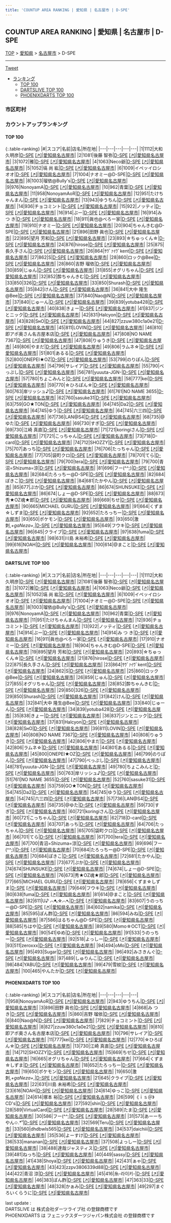 ```yaml
---
title: 'COUNTUP AREA RANKING | 愛知県 | 名古屋市 | D-SPE'
---
```

## COUNTUP AREA RANKING | 愛知県 | 名古屋市 | D-SPE

[TOP](/darts/rank/) > [愛知県](/darts/rank/愛知県/) > [名古屋市](/darts/rank/愛知県/名古屋市/) > D-SPE

___

<a href="https://twitter.com/share?ref_src=twsrc%5Etfw" data-text="COUNTUP AREA RANKING | 愛知県名古屋市D-SPE" class="twitter-share-button" data-hashtags="DARTSLIVE,PHOENIXDARTS,darts,ダーツ" data-show-count="false">Tweet</a>

* [ランキング](#カウントアップランキング)
    * [TOP 100](#top-100)
    * [DARTSLIVE TOP 100](#dartslive-top-100)
    * [PHOENIXDARTS TOP 100](#phoenixdarts-top-100)

### 市区町村

<ul>

</ul>

### カウントアップランキング

#### TOP 100



{:.table-ranking}
|#|スコア|名前|店名|所在地|
|---|---|---|---|---|
|1|1112|<span class="rank-name-dl">大和久明彦</span>|<a href="/darts/rank/shops/6a4d56ab88db216a0d9b047a20a7ba1e.html">D-SPE</a> <a href="https://search.dartslive.com/jp/shop/6a4d56ab88db216a0d9b047a20a7ba1e">[↗]</a>|<a href="/darts/rank/愛知県/名古屋市">愛知県名古屋市</a>|
|2|1081|<span class="rank-name-dl">後藤 智弥</span>|<a href="/darts/rank/shops/6a4d56ab88db216a0d9b047a20a7ba1e.html">D-SPE</a> <a href="https://search.dartslive.com/jp/shop/6a4d56ab88db216a0d9b047a20a7ba1e">[↗]</a>|<a href="/darts/rank/愛知県/名古屋市">愛知県名古屋市</a>|
|3|1072|<span class="rank-name-dl">雅</span>|<a href="/darts/rank/shops/6a4d56ab88db216a0d9b047a20a7ba1e.html">D-SPE</a> <a href="https://search.dartslive.com/jp/shop/6a4d56ab88db216a0d9b047a20a7ba1e">[↗]</a>|<a href="/darts/rank/愛知県/名古屋市">愛知県名古屋市</a>|
|4|1063|<span class="rank-name-dl">Neco爺</span>|<a href="/darts/rank/shops/6a4d56ab88db216a0d9b047a20a7ba1e.html">D-SPE</a> <a href="https://search.dartslive.com/jp/shop/6a4d56ab88db216a0d9b047a20a7ba1e">[↗]</a>|<a href="/darts/rank/愛知県/名古屋市">愛知県名古屋市</a>|
|5|1052|<span class="rank-name-dl">塙 尚 紘</span>|<a href="/darts/rank/shops/6a4d56ab88db216a0d9b047a20a7ba1e.html">D-SPE</a> <a href="https://search.dartslive.com/jp/shop/6a4d56ab88db216a0d9b047a20a7ba1e">[↗]</a>|<a href="/darts/rank/愛知県/名古屋市">愛知県名古屋市</a>|
|6|1009|<span class="rank-name-dl">イペッイロシオオ</span>|<a href="/darts/rank/shops/6a4d56ab88db216a0d9b047a20a7ba1e.html">D-SPE</a> <a href="https://search.dartslive.com/jp/shop/6a4d56ab88db216a0d9b047a20a7ba1e">[↗]</a>|<a href="/darts/rank/愛知県/名古屋市">愛知県名古屋市</a>|
|7|1004|<span class="rank-name-dl">ナオミー@D-SPE</span>|<a href="/darts/rank/shops/6a4d56ab88db216a0d9b047a20a7ba1e.html">D-SPE</a> <a href="https://search.dartslive.com/jp/shop/6a4d56ab88db216a0d9b047a20a7ba1e">[↗]</a>|<a href="/darts/rank/愛知県/名古屋市">愛知県名古屋市</a>|
|8|1003|<span class="rank-name-dl">瑠依@Bully&#x27;s</span>|<a href="/darts/rank/shops/6a4d56ab88db216a0d9b047a20a7ba1e.html">D-SPE</a> <a href="https://search.dartslive.com/jp/shop/6a4d56ab88db216a0d9b047a20a7ba1e">[↗]</a>|<a href="/darts/rank/愛知県/名古屋市">愛知県名古屋市</a>|
|9|976|<span class="rank-name-dl">NonoyamA</span>|<a href="/darts/rank/shops/6a4d56ab88db216a0d9b047a20a7ba1e.html">D-SPE</a> <a href="https://search.dartslive.com/jp/shop/6a4d56ab88db216a0d9b047a20a7ba1e">[↗]</a>|<a href="/darts/rank/愛知県/名古屋市">愛知県名古屋市</a>|
|10|962|<span class="rank-name-dl">青葉</span>|<a href="/darts/rank/shops/6a4d56ab88db216a0d9b047a20a7ba1e.html">D-SPE</a> <a href="https://search.dartslive.com/jp/shop/6a4d56ab88db216a0d9b047a20a7ba1e">[↗]</a>|<a href="/darts/rank/愛知県/名古屋市">愛知県名古屋市</a>|
|11|958|<span class="rank-name-pd">NonoyamAoR</span>|<a href="/darts/rank/shops/89688.html">D-SPE</a> <a href="https://vs.phoenixdarts.com/jp/shop/shopDetailInfo/s_89688?s_seq=89688">[↗]</a>|<a href="/darts/rank/愛知県/名古屋市">愛知県名古屋市</a>|
|12|951|<span class="rank-name-dl">たけちゃんまん</span>|<a href="/darts/rank/shops/6a4d56ab88db216a0d9b047a20a7ba1e.html">D-SPE</a> <a href="https://search.dartslive.com/jp/shop/6a4d56ab88db216a0d9b047a20a7ba1e">[↗]</a>|<a href="/darts/rank/愛知県/名古屋市">愛知県名古屋市</a>|
|13|943|<span class="rank-name-pd">ゆうちん</span>|<a href="/darts/rank/shops/89688.html">D-SPE</a> <a href="https://vs.phoenixdarts.com/jp/shop/shopDetailInfo/s_89688?s_seq=89688">[↗]</a>|<a href="/darts/rank/愛知県/名古屋市">愛知県名古屋市</a>|
|14|936|<span class="rank-name-dl">チョコミント</span>|<a href="/darts/rank/shops/6a4d56ab88db216a0d9b047a20a7ba1e.html">D-SPE</a> <a href="https://search.dartslive.com/jp/shop/6a4d56ab88db216a0d9b047a20a7ba1e">[↗]</a>|<a href="/darts/rank/愛知県/名古屋市">愛知県名古屋市</a>|
|15|922|<span class="rank-name-dl">ノッティ</span>|<a href="/darts/rank/shops/6a4d56ab88db216a0d9b047a20a7ba1e.html">D-SPE</a> <a href="https://search.dartslive.com/jp/shop/6a4d56ab88db216a0d9b047a20a7ba1e">[↗]</a>|<a href="/darts/rank/愛知県/名古屋市">愛知県名古屋市</a>|
|16|914|<span class="rank-name-dl">ぶー</span>|<a href="/darts/rank/shops/6a4d56ab88db216a0d9b047a20a7ba1e.html">D-SPE</a> <a href="https://search.dartslive.com/jp/shop/6a4d56ab88db216a0d9b047a20a7ba1e">[↗]</a>|<a href="/darts/rank/愛知県/名古屋市">愛知県名古屋市</a>|
|16|914|<span class="rank-name-dl">み つ き</span>|<a href="/darts/rank/shops/6a4d56ab88db216a0d9b047a20a7ba1e.html">D-SPE</a> <a href="https://search.dartslive.com/jp/shop/6a4d56ab88db216a0d9b047a20a7ba1e">[↗]</a>|<a href="/darts/rank/愛知県/名古屋市">愛知県名古屋市</a>|
|18|911|<span class="rank-name-dl">眞也@べろー家</span>|<a href="/darts/rank/shops/6a4d56ab88db216a0d9b047a20a7ba1e.html">D-SPE</a> <a href="https://search.dartslive.com/jp/shop/6a4d56ab88db216a0d9b047a20a7ba1e">[↗]</a>|<a href="/darts/rank/愛知県/名古屋市">愛知県名古屋市</a>|
|19|910|<span class="rank-name-dl">ナオミー</span>|<a href="/darts/rank/shops/6a4d56ab88db216a0d9b047a20a7ba1e.html">D-SPE</a> <a href="https://search.dartslive.com/jp/shop/6a4d56ab88db216a0d9b047a20a7ba1e">[↗]</a>|<a href="/darts/rank/愛知県/名古屋市">愛知県名古屋市</a>|
|20|904|<span class="rank-name-dl">ちゃんきむ@D-SPE</span>|<a href="/darts/rank/shops/6a4d56ab88db216a0d9b047a20a7ba1e.html">D-SPE</a> <a href="https://search.dartslive.com/jp/shop/6a4d56ab88db216a0d9b047a20a7ba1e">[↗]</a>|<a href="/darts/rank/愛知県/名古屋市">愛知県名古屋市</a>|
|21|896|<span class="rank-name-pd"><span class="pro-icon-pd"></span>田野 眞也</span>|<a href="/darts/rank/shops/89688.html">D-SPE</a> <a href="https://vs.phoenixdarts.com/jp/shop/shopDetailInfo/s_89688?s_seq=89688">[↗]</a>|<a href="/darts/rank/愛知県/名古屋市">愛知県名古屋市</a>|
|22|895|<span class="rank-name-dl">望月 芳和</span>|<a href="/darts/rank/shops/6a4d56ab88db216a0d9b047a20a7ba1e.html">D-SPE</a> <a href="https://search.dartslive.com/jp/shop/6a4d56ab88db216a0d9b047a20a7ba1e">[↗]</a>|<a href="/darts/rank/愛知県/名古屋市">愛知県名古屋市</a>|
|23|893|<span class="rank-name-dl">☆ちゅっくん☆</span>|<a href="/darts/rank/shops/6a4d56ab88db216a0d9b047a20a7ba1e.html">D-SPE</a> <a href="https://search.dartslive.com/jp/shop/6a4d56ab88db216a0d9b047a20a7ba1e">[↗]</a>|<a href="/darts/rank/愛知県/名古屋市">愛知県名古屋市</a>|
|24|876|<span class="rank-name-dl">hirose</span>|<a href="/darts/rank/shops/6a4d56ab88db216a0d9b047a20a7ba1e.html">D-SPE</a> <a href="https://search.dartslive.com/jp/shop/6a4d56ab88db216a0d9b047a20a7ba1e">[↗]</a>|<a href="/darts/rank/愛知県/名古屋市">愛知県名古屋市</a>|
|25|875|<span class="rank-name-dl">長久手さん</span>|<a href="/darts/rank/shops/6a4d56ab88db216a0d9b047a20a7ba1e.html">D-SPE</a> <a href="https://search.dartslive.com/jp/shop/6a4d56ab88db216a0d9b047a20a7ba1e">[↗]</a>|<a href="/darts/rank/愛知県/名古屋市">愛知県名古屋市</a>|
|26|864|<span class="rank-name-dl">ｻｳﾞｧｲｳﾞkent</span>|<a href="/darts/rank/shops/6a4d56ab88db216a0d9b047a20a7ba1e.html">D-SPE</a> <a href="https://search.dartslive.com/jp/shop/6a4d56ab88db216a0d9b047a20a7ba1e">[↗]</a>|<a href="/darts/rank/愛知県/名古屋市">愛知県名古屋市</a>|
|27|862|<span class="rank-name-dl">S</span>|<a href="/darts/rank/shops/6a4d56ab88db216a0d9b047a20a7ba1e.html">D-SPE</a> <a href="https://search.dartslive.com/jp/shop/6a4d56ab88db216a0d9b047a20a7ba1e">[↗]</a>|<a href="/darts/rank/愛知県/名古屋市">愛知県名古屋市</a>|
|28|860|<span class="rank-name-dl">ロック@Bee</span>|<a href="/darts/rank/shops/6a4d56ab88db216a0d9b047a20a7ba1e.html">D-SPE</a> <a href="https://search.dartslive.com/jp/shop/6a4d56ab88db216a0d9b047a20a7ba1e">[↗]</a>|<a href="/darts/rank/愛知県/名古屋市">愛知県名古屋市</a>|
|28|860|<span class="rank-name-pd">吉野 瑠依</span>|<a href="/darts/rank/shops/89688.html">D-SPE</a> <a href="https://vs.phoenixdarts.com/jp/shop/shopDetailInfo/s_89688?s_seq=89688">[↗]</a>|<a href="/darts/rank/愛知県/名古屋市">愛知県名古屋市</a>|
|30|859|<span class="rank-name-dl">じゅん</span>|<a href="/darts/rank/shops/6a4d56ab88db216a0d9b047a20a7ba1e.html">D-SPE</a> <a href="https://search.dartslive.com/jp/shop/6a4d56ab88db216a0d9b047a20a7ba1e">[↗]</a>|<a href="/darts/rank/愛知県/名古屋市">愛知県名古屋市</a>|
|31|855|<span class="rank-name-dl">オグリちゃん</span>|<a href="/darts/rank/shops/6a4d56ab88db216a0d9b047a20a7ba1e.html">D-SPE</a> <a href="https://search.dartslive.com/jp/shop/6a4d56ab88db216a0d9b047a20a7ba1e">[↗]</a>|<a href="/darts/rank/愛知県/名古屋市">愛知県名古屋市</a>|
|32|852|<span class="rank-name-dl">酔ちゃんきむ</span>|<a href="/darts/rank/shops/6a4d56ab88db216a0d9b047a20a7ba1e.html">D-SPE</a> <a href="https://search.dartslive.com/jp/shop/6a4d56ab88db216a0d9b047a20a7ba1e">[↗]</a>|<a href="/darts/rank/愛知県/名古屋市">愛知県名古屋市</a>|
|33|850|<span class="rank-name-dl">326</span>|<a href="/darts/rank/shops/6a4d56ab88db216a0d9b047a20a7ba1e.html">D-SPE</a> <a href="https://search.dartslive.com/jp/shop/6a4d56ab88db216a0d9b047a20a7ba1e">[↗]</a>|<a href="/darts/rank/愛知県/名古屋市">愛知県名古屋市</a>|
|33|850|<span class="rank-name-dl">Shurash</span>|<a href="/darts/rank/shops/6a4d56ab88db216a0d9b047a20a7ba1e.html">D-SPE</a> <a href="https://search.dartslive.com/jp/shop/6a4d56ab88db216a0d9b047a20a7ba1e">[↗]</a>|<a href="/darts/rank/愛知県/名古屋市">愛知県名古屋市</a>|
|35|842|<span class="rank-name-dl">けん</span>|<a href="/darts/rank/shops/6a4d56ab88db216a0d9b047a20a7ba1e.html">D-SPE</a> <a href="https://search.dartslive.com/jp/shop/6a4d56ab88db216a0d9b047a20a7ba1e">[↗]</a>|<a href="/darts/rank/愛知県/名古屋市">愛知県名古屋市</a>|
|36|841|<span class="rank-name-dl">大中 隆生@Bee</span>|<a href="/darts/rank/shops/6a4d56ab88db216a0d9b047a20a7ba1e.html">D-SPE</a> <a href="https://search.dartslive.com/jp/shop/6a4d56ab88db216a0d9b047a20a7ba1e">[↗]</a>|<a href="/darts/rank/愛知県/名古屋市">愛知県名古屋市</a>|
|37|840|<span class="rank-name-pd">Nao@N</span>|<a href="/darts/rank/shops/89688.html">D-SPE</a> <a href="https://vs.phoenixdarts.com/jp/shop/shopDetailInfo/s_89688?s_seq=89688">[↗]</a>|<a href="/darts/rank/愛知県/名古屋市">愛知県名古屋市</a>|
|37|840|<span class="rank-name-dl">じゅーん</span>|<a href="/darts/rank/shops/6a4d56ab88db216a0d9b047a20a7ba1e.html">D-SPE</a> <a href="https://search.dartslive.com/jp/shop/6a4d56ab88db216a0d9b047a20a7ba1e">[↗]</a>|<a href="/darts/rank/愛知県/名古屋市">愛知県名古屋市</a>|
|39|839|<span class="rank-name-dl">yotuba428</span>|<a href="/darts/rank/shops/6a4d56ab88db216a0d9b047a20a7ba1e.html">D-SPE</a> <a href="https://search.dartslive.com/jp/shop/6a4d56ab88db216a0d9b047a20a7ba1e">[↗]</a>|<a href="/darts/rank/愛知県/名古屋市">愛知県名古屋市</a>|
|40|838|<span class="rank-name-dl">きょー</span>|<a href="/darts/rank/shops/6a4d56ab88db216a0d9b047a20a7ba1e.html">D-SPE</a> <a href="https://search.dartslive.com/jp/shop/6a4d56ab88db216a0d9b047a20a7ba1e">[↗]</a>|<a href="/darts/rank/愛知県/名古屋市">愛知県名古屋市</a>|
|41|837|<span class="rank-name-dl">ジンとニック</span>|<a href="/darts/rank/shops/6a4d56ab88db216a0d9b047a20a7ba1e.html">D-SPE</a> <a href="https://search.dartslive.com/jp/shop/6a4d56ab88db216a0d9b047a20a7ba1e">[↗]</a>|<a href="/darts/rank/愛知県/名古屋市">愛知県名古屋市</a>|
|42|831|<span class="rank-name-dl">Halcyon</span>|<a href="/darts/rank/shops/6a4d56ab88db216a0d9b047a20a7ba1e.html">D-SPE</a> <a href="https://search.dartslive.com/jp/shop/6a4d56ab88db216a0d9b047a20a7ba1e">[↗]</a>|<a href="/darts/rank/愛知県/名古屋市">愛知県名古屋市</a>|
|43|828|<span class="rank-name-dl">SнO</span>|<a href="/darts/rank/shops/6a4d56ab88db216a0d9b047a20a7ba1e.html">D-SPE</a> <a href="https://search.dartslive.com/jp/shop/6a4d56ab88db216a0d9b047a20a7ba1e">[↗]</a>|<a href="/darts/rank/愛知県/名古屋市">愛知県名古屋市</a>|
|44|827|<span class="rank-name-pd">zzuw380c1a0e21</span>|<a href="/darts/rank/shops/89688.html">D-SPE</a> <a href="https://vs.phoenixdarts.com/jp/shop/shopDetailInfo/s_89688?s_seq=89688">[↗]</a>|<a href="/darts/rank/愛知県/名古屋市">愛知県名古屋市</a>|
|45|811|<span class="rank-name-dl">LOVIN</span>|<a href="/darts/rank/shops/6a4d56ab88db216a0d9b047a20a7ba1e.html">D-SPE</a> <a href="https://search.dartslive.com/jp/shop/6a4d56ab88db216a0d9b047a20a7ba1e">[↗]</a>|<a href="/darts/rank/愛知県/名古屋市">愛知県名古屋市</a>|
|46|810|<span class="rank-name-pd">即アポ奥さん名古屋本店</span>|<a href="/darts/rank/shops/89688.html">D-SPE</a> <a href="https://vs.phoenixdarts.com/jp/shop/shopDetailInfo/s_89688?s_seq=89688">[↗]</a>|<a href="/darts/rank/愛知県/名古屋市">愛知県名古屋市</a>|
|47|808|<span class="rank-name-dl">NO NAME 7367</span>|<a href="/darts/rank/shops/6a4d56ab88db216a0d9b047a20a7ba1e.html">D-SPE</a> <a href="https://search.dartslive.com/jp/shop/6a4d56ab88db216a0d9b047a20a7ba1e">[↗]</a>|<a href="/darts/rank/愛知県/名古屋市">愛知県名古屋市</a>|
|47|808|<span class="rank-name-dl">りゅうき</span>|<a href="/darts/rank/shops/6a4d56ab88db216a0d9b047a20a7ba1e.html">D-SPE</a> <a href="https://search.dartslive.com/jp/shop/6a4d56ab88db216a0d9b047a20a7ba1e">[↗]</a>|<a href="/darts/rank/愛知県/名古屋市">愛知県名古屋市</a>|
|49|806|<span class="rank-name-dl">やまだ</span>|<a href="/darts/rank/shops/6a4d56ab88db216a0d9b047a20a7ba1e.html">D-SPE</a> <a href="https://search.dartslive.com/jp/shop/6a4d56ab88db216a0d9b047a20a7ba1e">[↗]</a>|<a href="/darts/rank/愛知県/名古屋市">愛知県名古屋市</a>|
|49|806|<span class="rank-name-dl">ラムネ☆</span>|<a href="/darts/rank/shops/6a4d56ab88db216a0d9b047a20a7ba1e.html">D-SPE</a> <a href="https://search.dartslive.com/jp/shop/6a4d56ab88db216a0d9b047a20a7ba1e">[↗]</a>|<a href="/darts/rank/愛知県/名古屋市">愛知県名古屋市</a>|
|51|801|<span class="rank-name-dl">あるる</span>|<a href="/darts/rank/shops/6a4d56ab88db216a0d9b047a20a7ba1e.html">D-SPE</a> <a href="https://search.dartslive.com/jp/shop/6a4d56ab88db216a0d9b047a20a7ba1e">[↗]</a>|<a href="/darts/rank/愛知県/名古屋市">愛知県名古屋市</a>|
|52|800|<span class="rank-name-dl">ONEPEI★OZ</span>|<a href="/darts/rank/shops/6a4d56ab88db216a0d9b047a20a7ba1e.html">D-SPE</a> <a href="https://search.dartslive.com/jp/shop/6a4d56ab88db216a0d9b047a20a7ba1e">[↗]</a>|<a href="/darts/rank/愛知県/名古屋市">愛知県名古屋市</a>|
|53|799|<span class="rank-name-dl">のりぽん</span>|<a href="/darts/rank/shops/6a4d56ab88db216a0d9b047a20a7ba1e.html">D-SPE</a> <a href="https://search.dartslive.com/jp/shop/6a4d56ab88db216a0d9b047a20a7ba1e">[↗]</a>|<a href="/darts/rank/愛知県/名古屋市">愛知県名古屋市</a>|
|54|796|<span class="rank-name-pd">サレイア</span>|<a href="/darts/rank/shops/89688.html">D-SPE</a> <a href="https://vs.phoenixdarts.com/jp/shop/shopDetailInfo/s_89688?s_seq=89688">[↗]</a>|<a href="/darts/rank/愛知県/名古屋市">愛知県名古屋市</a>|
|55|790|<span class="rank-name-dl">べっぷし</span>|<a href="/darts/rank/shops/6a4d56ab88db216a0d9b047a20a7ba1e.html">D-SPE</a> <a href="https://search.dartslive.com/jp/shop/6a4d56ab88db216a0d9b047a20a7ba1e">[↗]</a>|<a href="/darts/rank/愛知県/名古屋市">愛知県名古屋市</a>|
|56|781|<span class="rank-name-dl">yuuuta-JGN-</span>|<a href="/darts/rank/shops/6a4d56ab88db216a0d9b047a20a7ba1e.html">D-SPE</a> <a href="https://search.dartslive.com/jp/shop/6a4d56ab88db216a0d9b047a20a7ba1e">[↗]</a>|<a href="/darts/rank/愛知県/名古屋市">愛知県名古屋市</a>|
|57|780|<span class="rank-name-dl">ちょこみんと</span>|<a href="/darts/rank/shops/6a4d56ab88db216a0d9b047a20a7ba1e.html">D-SPE</a> <a href="https://search.dartslive.com/jp/shop/6a4d56ab88db216a0d9b047a20a7ba1e">[↗]</a>|<a href="/darts/rank/愛知県/名古屋市">愛知県名古屋市</a>|
|58|777|<span class="rank-name-pd">kei</span>|<a href="/darts/rank/shops/89688.html">D-SPE</a> <a href="https://vs.phoenixdarts.com/jp/shop/shopDetailInfo/s_89688?s_seq=89688">[↗]</a>|<a href="/darts/rank/愛知県/名古屋市">愛知県名古屋市</a>|
|59|770|<span class="rank-name-pd">☆ひろぽん☆</span>|<a href="/darts/rank/shops/89688.html">D-SPE</a> <a href="https://vs.phoenixdarts.com/jp/shop/shopDetailInfo/s_89688?s_seq=89688">[↗]</a>|<a href="/darts/rank/愛知県/名古屋市">愛知県名古屋市</a>|
|60|763|<span class="rank-name-dl">岸リッシュ♪</span>|<a href="/darts/rank/shops/6a4d56ab88db216a0d9b047a20a7ba1e.html">D-SPE</a> <a href="https://search.dartslive.com/jp/shop/6a4d56ab88db216a0d9b047a20a7ba1e">[↗]</a>|<a href="/darts/rank/愛知県/名古屋市">愛知県名古屋市</a>|
|61|761|<span class="rank-name-dl">NO NAME 3655</span>|<a href="/darts/rank/shops/6a4d56ab88db216a0d9b047a20a7ba1e.html">D-SPE</a> <a href="https://search.dartslive.com/jp/shop/6a4d56ab88db216a0d9b047a20a7ba1e">[↗]</a>|<a href="/darts/rank/愛知県/名古屋市">愛知県名古屋市</a>|
|62|760|<span class="rank-name-dl">sasuke31</span>|<a href="/darts/rank/shops/6a4d56ab88db216a0d9b047a20a7ba1e.html">D-SPE</a> <a href="https://search.dartslive.com/jp/shop/6a4d56ab88db216a0d9b047a20a7ba1e">[↗]</a>|<a href="/darts/rank/愛知県/名古屋市">愛知県名古屋市</a>|
|63|759|<span class="rank-name-dl">GO★TON</span>|<a href="/darts/rank/shops/6a4d56ab88db216a0d9b047a20a7ba1e.html">D-SPE</a> <a href="https://search.dartslive.com/jp/shop/6a4d56ab88db216a0d9b047a20a7ba1e">[↗]</a>|<a href="/darts/rank/愛知県/名古屋市">愛知県名古屋市</a>|
|64|745|<span class="rank-name-dl">Da2</span>|<a href="/darts/rank/shops/6a4d56ab88db216a0d9b047a20a7ba1e.html">D-SPE</a> <a href="https://search.dartslive.com/jp/shop/6a4d56ab88db216a0d9b047a20a7ba1e">[↗]</a>|<a href="/darts/rank/愛知県/名古屋市">愛知県名古屋市</a>|
|64|745|<span class="rank-name-dl">ゆう</span>|<a href="/darts/rank/shops/6a4d56ab88db216a0d9b047a20a7ba1e.html">D-SPE</a> <a href="https://search.dartslive.com/jp/shop/6a4d56ab88db216a0d9b047a20a7ba1e">[↗]</a>|<a href="/darts/rank/愛知県/名古屋市">愛知県名古屋市</a>|
|64|745|<span class="rank-name-dl">六三四</span>|<a href="/darts/rank/shops/6a4d56ab88db216a0d9b047a20a7ba1e.html">D-SPE</a> <a href="https://search.dartslive.com/jp/shop/6a4d56ab88db216a0d9b047a20a7ba1e">[↗]</a>|<a href="/darts/rank/愛知県/名古屋市">愛知県名古屋市</a>|
|67|736|<span class="rank-name-dl">LAN@S4</span>|<a href="/darts/rank/shops/6a4d56ab88db216a0d9b047a20a7ba1e.html">D-SPE</a> <a href="https://search.dartslive.com/jp/shop/6a4d56ab88db216a0d9b047a20a7ba1e">[↗]</a>|<a href="/darts/rank/愛知県/名古屋市">愛知県名古屋市</a>|
|68|735|<span class="rank-name-dl">@ゆた</span>|<a href="/darts/rank/shops/6a4d56ab88db216a0d9b047a20a7ba1e.html">D-SPE</a> <a href="https://search.dartslive.com/jp/shop/6a4d56ab88db216a0d9b047a20a7ba1e">[↗]</a>|<a href="/darts/rank/愛知県/名古屋市">愛知県名古屋市</a>|
|69|730|<span class="rank-name-dl">すぎ</span>|<a href="/darts/rank/shops/6a4d56ab88db216a0d9b047a20a7ba1e.html">D-SPE</a> <a href="https://search.dartslive.com/jp/shop/6a4d56ab88db216a0d9b047a20a7ba1e">[↗]</a>|<a href="/darts/rank/愛知県/名古屋市">愛知県名古屋市</a>|
|69|730|<span class="rank-name-pd">江崎 真直</span>|<a href="/darts/rank/shops/89688.html">D-SPE</a> <a href="https://vs.phoenixdarts.com/jp/shop/shopDetailInfo/s_89688?s_seq=89688">[↗]</a>|<a href="/darts/rank/愛知県/名古屋市">愛知県名古屋市</a>|
|71|721|<span class="rank-name-dl">koringiさん</span>|<a href="/darts/rank/shops/6a4d56ab88db216a0d9b047a20a7ba1e.html">D-SPE</a> <a href="https://search.dartslive.com/jp/shop/6a4d56ab88db216a0d9b047a20a7ba1e">[↗]</a>|<a href="/darts/rank/愛知県/名古屋市">愛知県名古屋市</a>|
|71|721|<span class="rank-name-dl">こっちゃん</span>|<a href="/darts/rank/shops/6a4d56ab88db216a0d9b047a20a7ba1e.html">D-SPE</a> <a href="https://search.dartslive.com/jp/shop/6a4d56ab88db216a0d9b047a20a7ba1e">[↗]</a>|<a href="/darts/rank/愛知県/名古屋市">愛知県名古屋市</a>|
|73|718|<span class="rank-name-dl">D-card</span>|<a href="/darts/rank/shops/6a4d56ab88db216a0d9b047a20a7ba1e.html">D-SPE</a> <a href="https://search.dartslive.com/jp/shop/6a4d56ab88db216a0d9b047a20a7ba1e">[↗]</a>|<a href="/darts/rank/愛知県/名古屋市">愛知県名古屋市</a>|
|74|712|<span class="rank-name-pd">SHOZZY</span>|<a href="/darts/rank/shops/89688.html">D-SPE</a> <a href="https://vs.phoenixdarts.com/jp/shop/shopDetailInfo/s_89688?s_seq=89688">[↗]</a>|<a href="/darts/rank/愛知県/名古屋市">愛知県名古屋市</a>|
|75|707|<span class="rank-name-dl">あっち</span>|<a href="/darts/rank/shops/6a4d56ab88db216a0d9b047a20a7ba1e.html">D-SPE</a> <a href="https://search.dartslive.com/jp/shop/6a4d56ab88db216a0d9b047a20a7ba1e">[↗]</a>|<a href="/darts/rank/愛知県/名古屋市">愛知県名古屋市</a>|
|76|706|<span class="rank-name-dl">たっちゃん</span>|<a href="/darts/rank/shops/6a4d56ab88db216a0d9b047a20a7ba1e.html">D-SPE</a> <a href="https://search.dartslive.com/jp/shop/6a4d56ab88db216a0d9b047a20a7ba1e">[↗]</a>|<a href="/darts/rank/愛知県/名古屋市">愛知県名古屋市</a>|
|77|705|<span class="rank-name-dl">袋町クロ</span>|<a href="/darts/rank/shops/6a4d56ab88db216a0d9b047a20a7ba1e.html">D-SPE</a> <a href="https://search.dartslive.com/jp/shop/6a4d56ab88db216a0d9b047a20a7ba1e">[↗]</a>|<a href="/darts/rank/愛知県/名古屋市">愛知県名古屋市</a>|
|78|701|<span class="rank-name-dl">てら</span>|<a href="/darts/rank/shops/6a4d56ab88db216a0d9b047a20a7ba1e.html">D-SPE</a> <a href="https://search.dartslive.com/jp/shop/6a4d56ab88db216a0d9b047a20a7ba1e">[↗]</a>|<a href="/darts/rank/愛知県/名古屋市">愛知県名古屋市</a>|
|79|700|<span class="rank-name-dl">tera</span>|<a href="/darts/rank/shops/6a4d56ab88db216a0d9b047a20a7ba1e.html">D-SPE</a> <a href="https://search.dartslive.com/jp/shop/6a4d56ab88db216a0d9b047a20a7ba1e">[↗]</a>|<a href="/darts/rank/愛知県/名古屋市">愛知県名古屋市</a>|
|79|700|<span class="rank-name-dl">青沼=Shizuma=涼</span>|<a href="/darts/rank/shops/6a4d56ab88db216a0d9b047a20a7ba1e.html">D-SPE</a> <a href="https://search.dartslive.com/jp/shop/6a4d56ab88db216a0d9b047a20a7ba1e">[↗]</a>|<a href="/darts/rank/愛知県/名古屋市">愛知県名古屋市</a>|
|81|696|<span class="rank-name-dl">フー(^^;)</span>|<a href="/darts/rank/shops/6a4d56ab88db216a0d9b047a20a7ba1e.html">D-SPE</a> <a href="https://search.dartslive.com/jp/shop/6a4d56ab88db216a0d9b047a20a7ba1e">[↗]</a>|<a href="/darts/rank/愛知県/名古屋市">愛知県名古屋市</a>|
|82|684|<span class="rank-name-dl">たろっちー@D-SPE</span>|<a href="/darts/rank/shops/6a4d56ab88db216a0d9b047a20a7ba1e.html">D-SPE</a> <a href="https://search.dartslive.com/jp/shop/6a4d56ab88db216a0d9b047a20a7ba1e">[↗]</a>|<a href="/darts/rank/愛知県/名古屋市">愛知県名古屋市</a>|
|82|684|<span class="rank-name-dl">ぽきこ</span>|<a href="/darts/rank/shops/6a4d56ab88db216a0d9b047a20a7ba1e.html">D-SPE</a> <a href="https://search.dartslive.com/jp/shop/6a4d56ab88db216a0d9b047a20a7ba1e">[↗]</a>|<a href="/darts/rank/愛知県/名古屋市">愛知県名古屋市</a>|
|84|681|<span class="rank-name-dl">たかやん</span>|<a href="/darts/rank/shops/6a4d56ab88db216a0d9b047a20a7ba1e.html">D-SPE</a> <a href="https://search.dartslive.com/jp/shop/6a4d56ab88db216a0d9b047a20a7ba1e">[↗]</a>|<a href="/darts/rank/愛知県/名古屋市">愛知県名古屋市</a>|
|85|677|<span class="rank-name-dl">ぷか</span>|<a href="/darts/rank/shops/6a4d56ab88db216a0d9b047a20a7ba1e.html">D-SPE</a> <a href="https://search.dartslive.com/jp/shop/6a4d56ab88db216a0d9b047a20a7ba1e">[↗]</a>|<a href="/darts/rank/愛知県/名古屋市">愛知県名古屋市</a>|
|86|674|<span class="rank-name-dl">SHUNSUKE</span>|<a href="/darts/rank/shops/6a4d56ab88db216a0d9b047a20a7ba1e.html">D-SPE</a> <a href="https://search.dartslive.com/jp/shop/6a4d56ab88db216a0d9b047a20a7ba1e">[↗]</a>|<a href="/darts/rank/愛知県/名古屋市">愛知県名古屋市</a>|
|86|674|<span class="rank-name-dl">しょー@D-SPE</span>|<a href="/darts/rank/shops/6a4d56ab88db216a0d9b047a20a7ba1e.html">D-SPE</a> <a href="https://search.dartslive.com/jp/shop/6a4d56ab88db216a0d9b047a20a7ba1e">[↗]</a>|<a href="/darts/rank/愛知県/名古屋市">愛知県名古屋市</a>|
|88|673|<span class="rank-name-dl">秀★OZ魂★郎</span>|<a href="/darts/rank/shops/6a4d56ab88db216a0d9b047a20a7ba1e.html">D-SPE</a> <a href="https://search.dartslive.com/jp/shop/6a4d56ab88db216a0d9b047a20a7ba1e">[↗]</a>|<a href="/darts/rank/愛知県/名古屋市">愛知県名古屋市</a>|
|89|669|<span class="rank-name-pd">ちせ</span>|<a href="/darts/rank/shops/89688.html">D-SPE</a> <a href="https://vs.phoenixdarts.com/jp/shop/shopDetailInfo/s_89688?s_seq=89688">[↗]</a>|<a href="/darts/rank/愛知県/名古屋市">愛知県名古屋市</a>|
|90|665|<span class="rank-name-dl">MICHAEL GURU</span>|<a href="/darts/rank/shops/6a4d56ab88db216a0d9b047a20a7ba1e.html">D-SPE</a> <a href="https://search.dartslive.com/jp/shop/6a4d56ab88db216a0d9b047a20a7ba1e">[↗]</a>|<a href="/darts/rank/愛知県/名古屋市">愛知県名古屋市</a>|
|91|664|<span class="rank-name-pd">くずま☆しずま</span>|<a href="/darts/rank/shops/89688.html">D-SPE</a> <a href="https://vs.phoenixdarts.com/jp/shop/shopDetailInfo/s_89688?s_seq=89688">[↗]</a>|<a href="/darts/rank/愛知県/名古屋市">愛知県名古屋市</a>|
|92|652|<span class="rank-name-pd">たろっちー</span>|<a href="/darts/rank/shops/89688.html">D-SPE</a> <a href="https://vs.phoenixdarts.com/jp/shop/shopDetailInfo/s_89688?s_seq=89688">[↗]</a>|<a href="/darts/rank/愛知県/名古屋市">愛知県名古屋市</a>|
|93|650|<span class="rank-name-pd">ポケモン</span>|<a href="/darts/rank/shops/89688.html">D-SPE</a> <a href="https://vs.phoenixdarts.com/jp/shop/shopDetailInfo/s_89688?s_seq=89688">[↗]</a>|<a href="/darts/rank/愛知県/名古屋市">愛知県名古屋市</a>|
|93|650|<span class="rank-name-pd">激刺,*+gaNeza+*,</span>|<a href="/darts/rank/shops/89688.html">D-SPE</a> <a href="https://vs.phoenixdarts.com/jp/shop/shopDetailInfo/s_89688?s_seq=89688">[↗]</a>|<a href="/darts/rank/愛知県/名古屋市">愛知県名古屋市</a>|
|95|649|<span class="rank-name-dl">フウキ</span>|<a href="/darts/rank/shops/6a4d56ab88db216a0d9b047a20a7ba1e.html">D-SPE</a> <a href="https://search.dartslive.com/jp/shop/6a4d56ab88db216a0d9b047a20a7ba1e">[↗]</a>|<a href="/darts/rank/愛知県/名古屋市">愛知県名古屋市</a>|
|96|645|<span class="rank-name-pd">クライブ</span>|<a href="/darts/rank/shops/89688.html">D-SPE</a> <a href="https://vs.phoenixdarts.com/jp/shop/shopDetailInfo/s_89688?s_seq=89688">[↗]</a>|<a href="/darts/rank/愛知県/名古屋市">愛知県名古屋市</a>|
|97|638|<span class="rank-name-dl">fuma</span>|<a href="/darts/rank/shops/6a4d56ab88db216a0d9b047a20a7ba1e.html">D-SPE</a> <a href="https://search.dartslive.com/jp/shop/6a4d56ab88db216a0d9b047a20a7ba1e">[↗]</a>|<a href="/darts/rank/愛知県/名古屋市">愛知県名古屋市</a>|
|98|631|<span class="rank-name-pd">川島 未裕希</span>|<a href="/darts/rank/shops/89688.html">D-SPE</a> <a href="https://vs.phoenixdarts.com/jp/shop/shopDetailInfo/s_89688?s_seq=89688">[↗]</a>|<a href="/darts/rank/愛知県/名古屋市">愛知県名古屋市</a>|
|99|616|<span class="rank-name-pd">NOAH</span>|<a href="/darts/rank/shops/89688.html">D-SPE</a> <a href="https://vs.phoenixdarts.com/jp/shop/shopDetailInfo/s_89688?s_seq=89688">[↗]</a>|<a href="/darts/rank/愛知県/名古屋市">愛知県名古屋市</a>|
|100|614|<span class="rank-name-dl">@まこと</span>|<a href="/darts/rank/shops/6a4d56ab88db216a0d9b047a20a7ba1e.html">D-SPE</a> <a href="https://search.dartslive.com/jp/shop/6a4d56ab88db216a0d9b047a20a7ba1e">[↗]</a>|<a href="/darts/rank/愛知県/名古屋市">愛知県名古屋市</a>|


#### DARTSLIVE TOP 100



{:.table-ranking}
|#|スコア|名前|店名|所在地|
|---|---|---|---|---|
|1|1112|<span class="rank-name-dl">大和久明彦</span>|<a href="/darts/rank/shops/6a4d56ab88db216a0d9b047a20a7ba1e.html">D-SPE</a> <a href="https://search.dartslive.com/jp/shop/6a4d56ab88db216a0d9b047a20a7ba1e">[↗]</a>|<a href="/darts/rank/愛知県/名古屋市">愛知県名古屋市</a>|
|2|1081|<span class="rank-name-dl">後藤 智弥</span>|<a href="/darts/rank/shops/6a4d56ab88db216a0d9b047a20a7ba1e.html">D-SPE</a> <a href="https://search.dartslive.com/jp/shop/6a4d56ab88db216a0d9b047a20a7ba1e">[↗]</a>|<a href="/darts/rank/愛知県/名古屋市">愛知県名古屋市</a>|
|3|1072|<span class="rank-name-dl">雅</span>|<a href="/darts/rank/shops/6a4d56ab88db216a0d9b047a20a7ba1e.html">D-SPE</a> <a href="https://search.dartslive.com/jp/shop/6a4d56ab88db216a0d9b047a20a7ba1e">[↗]</a>|<a href="/darts/rank/愛知県/名古屋市">愛知県名古屋市</a>|
|4|1063|<span class="rank-name-dl">Neco爺</span>|<a href="/darts/rank/shops/6a4d56ab88db216a0d9b047a20a7ba1e.html">D-SPE</a> <a href="https://search.dartslive.com/jp/shop/6a4d56ab88db216a0d9b047a20a7ba1e">[↗]</a>|<a href="/darts/rank/愛知県/名古屋市">愛知県名古屋市</a>|
|5|1052|<span class="rank-name-dl">塙 尚 紘</span>|<a href="/darts/rank/shops/6a4d56ab88db216a0d9b047a20a7ba1e.html">D-SPE</a> <a href="https://search.dartslive.com/jp/shop/6a4d56ab88db216a0d9b047a20a7ba1e">[↗]</a>|<a href="/darts/rank/愛知県/名古屋市">愛知県名古屋市</a>|
|6|1009|<span class="rank-name-dl">イペッイロシオオ</span>|<a href="/darts/rank/shops/6a4d56ab88db216a0d9b047a20a7ba1e.html">D-SPE</a> <a href="https://search.dartslive.com/jp/shop/6a4d56ab88db216a0d9b047a20a7ba1e">[↗]</a>|<a href="/darts/rank/愛知県/名古屋市">愛知県名古屋市</a>|
|7|1004|<span class="rank-name-dl">ナオミー@D-SPE</span>|<a href="/darts/rank/shops/6a4d56ab88db216a0d9b047a20a7ba1e.html">D-SPE</a> <a href="https://search.dartslive.com/jp/shop/6a4d56ab88db216a0d9b047a20a7ba1e">[↗]</a>|<a href="/darts/rank/愛知県/名古屋市">愛知県名古屋市</a>|
|8|1003|<span class="rank-name-dl">瑠依@Bully&#x27;s</span>|<a href="/darts/rank/shops/6a4d56ab88db216a0d9b047a20a7ba1e.html">D-SPE</a> <a href="https://search.dartslive.com/jp/shop/6a4d56ab88db216a0d9b047a20a7ba1e">[↗]</a>|<a href="/darts/rank/愛知県/名古屋市">愛知県名古屋市</a>|
|9|976|<span class="rank-name-dl">NonoyamA</span>|<a href="/darts/rank/shops/6a4d56ab88db216a0d9b047a20a7ba1e.html">D-SPE</a> <a href="https://search.dartslive.com/jp/shop/6a4d56ab88db216a0d9b047a20a7ba1e">[↗]</a>|<a href="/darts/rank/愛知県/名古屋市">愛知県名古屋市</a>|
|10|962|<span class="rank-name-dl">青葉</span>|<a href="/darts/rank/shops/6a4d56ab88db216a0d9b047a20a7ba1e.html">D-SPE</a> <a href="https://search.dartslive.com/jp/shop/6a4d56ab88db216a0d9b047a20a7ba1e">[↗]</a>|<a href="/darts/rank/愛知県/名古屋市">愛知県名古屋市</a>|
|11|951|<span class="rank-name-dl">たけちゃんまん</span>|<a href="/darts/rank/shops/6a4d56ab88db216a0d9b047a20a7ba1e.html">D-SPE</a> <a href="https://search.dartslive.com/jp/shop/6a4d56ab88db216a0d9b047a20a7ba1e">[↗]</a>|<a href="/darts/rank/愛知県/名古屋市">愛知県名古屋市</a>|
|12|936|<span class="rank-name-dl">チョコミント</span>|<a href="/darts/rank/shops/6a4d56ab88db216a0d9b047a20a7ba1e.html">D-SPE</a> <a href="https://search.dartslive.com/jp/shop/6a4d56ab88db216a0d9b047a20a7ba1e">[↗]</a>|<a href="/darts/rank/愛知県/名古屋市">愛知県名古屋市</a>|
|13|922|<span class="rank-name-dl">ノッティ</span>|<a href="/darts/rank/shops/6a4d56ab88db216a0d9b047a20a7ba1e.html">D-SPE</a> <a href="https://search.dartslive.com/jp/shop/6a4d56ab88db216a0d9b047a20a7ba1e">[↗]</a>|<a href="/darts/rank/愛知県/名古屋市">愛知県名古屋市</a>|
|14|914|<span class="rank-name-dl">ぶー</span>|<a href="/darts/rank/shops/6a4d56ab88db216a0d9b047a20a7ba1e.html">D-SPE</a> <a href="https://search.dartslive.com/jp/shop/6a4d56ab88db216a0d9b047a20a7ba1e">[↗]</a>|<a href="/darts/rank/愛知県/名古屋市">愛知県名古屋市</a>|
|14|914|<span class="rank-name-dl">み つ き</span>|<a href="/darts/rank/shops/6a4d56ab88db216a0d9b047a20a7ba1e.html">D-SPE</a> <a href="https://search.dartslive.com/jp/shop/6a4d56ab88db216a0d9b047a20a7ba1e">[↗]</a>|<a href="/darts/rank/愛知県/名古屋市">愛知県名古屋市</a>|
|16|911|<span class="rank-name-dl">眞也@べろー家</span>|<a href="/darts/rank/shops/6a4d56ab88db216a0d9b047a20a7ba1e.html">D-SPE</a> <a href="https://search.dartslive.com/jp/shop/6a4d56ab88db216a0d9b047a20a7ba1e">[↗]</a>|<a href="/darts/rank/愛知県/名古屋市">愛知県名古屋市</a>|
|17|910|<span class="rank-name-dl">ナオミー</span>|<a href="/darts/rank/shops/6a4d56ab88db216a0d9b047a20a7ba1e.html">D-SPE</a> <a href="https://search.dartslive.com/jp/shop/6a4d56ab88db216a0d9b047a20a7ba1e">[↗]</a>|<a href="/darts/rank/愛知県/名古屋市">愛知県名古屋市</a>|
|18|904|<span class="rank-name-dl">ちゃんきむ@D-SPE</span>|<a href="/darts/rank/shops/6a4d56ab88db216a0d9b047a20a7ba1e.html">D-SPE</a> <a href="https://search.dartslive.com/jp/shop/6a4d56ab88db216a0d9b047a20a7ba1e">[↗]</a>|<a href="/darts/rank/愛知県/名古屋市">愛知県名古屋市</a>|
|19|895|<span class="rank-name-dl">望月 芳和</span>|<a href="/darts/rank/shops/6a4d56ab88db216a0d9b047a20a7ba1e.html">D-SPE</a> <a href="https://search.dartslive.com/jp/shop/6a4d56ab88db216a0d9b047a20a7ba1e">[↗]</a>|<a href="/darts/rank/愛知県/名古屋市">愛知県名古屋市</a>|
|20|893|<span class="rank-name-dl">☆ちゅっくん☆</span>|<a href="/darts/rank/shops/6a4d56ab88db216a0d9b047a20a7ba1e.html">D-SPE</a> <a href="https://search.dartslive.com/jp/shop/6a4d56ab88db216a0d9b047a20a7ba1e">[↗]</a>|<a href="/darts/rank/愛知県/名古屋市">愛知県名古屋市</a>|
|21|876|<span class="rank-name-dl">hirose</span>|<a href="/darts/rank/shops/6a4d56ab88db216a0d9b047a20a7ba1e.html">D-SPE</a> <a href="https://search.dartslive.com/jp/shop/6a4d56ab88db216a0d9b047a20a7ba1e">[↗]</a>|<a href="/darts/rank/愛知県/名古屋市">愛知県名古屋市</a>|
|22|875|<span class="rank-name-dl">長久手さん</span>|<a href="/darts/rank/shops/6a4d56ab88db216a0d9b047a20a7ba1e.html">D-SPE</a> <a href="https://search.dartslive.com/jp/shop/6a4d56ab88db216a0d9b047a20a7ba1e">[↗]</a>|<a href="/darts/rank/愛知県/名古屋市">愛知県名古屋市</a>|
|23|864|<span class="rank-name-dl">ｻｳﾞｧｲｳﾞkent</span>|<a href="/darts/rank/shops/6a4d56ab88db216a0d9b047a20a7ba1e.html">D-SPE</a> <a href="https://search.dartslive.com/jp/shop/6a4d56ab88db216a0d9b047a20a7ba1e">[↗]</a>|<a href="/darts/rank/愛知県/名古屋市">愛知県名古屋市</a>|
|24|862|<span class="rank-name-dl">S</span>|<a href="/darts/rank/shops/6a4d56ab88db216a0d9b047a20a7ba1e.html">D-SPE</a> <a href="https://search.dartslive.com/jp/shop/6a4d56ab88db216a0d9b047a20a7ba1e">[↗]</a>|<a href="/darts/rank/愛知県/名古屋市">愛知県名古屋市</a>|
|25|860|<span class="rank-name-dl">ロック@Bee</span>|<a href="/darts/rank/shops/6a4d56ab88db216a0d9b047a20a7ba1e.html">D-SPE</a> <a href="https://search.dartslive.com/jp/shop/6a4d56ab88db216a0d9b047a20a7ba1e">[↗]</a>|<a href="/darts/rank/愛知県/名古屋市">愛知県名古屋市</a>|
|26|859|<span class="rank-name-dl">じゅん</span>|<a href="/darts/rank/shops/6a4d56ab88db216a0d9b047a20a7ba1e.html">D-SPE</a> <a href="https://search.dartslive.com/jp/shop/6a4d56ab88db216a0d9b047a20a7ba1e">[↗]</a>|<a href="/darts/rank/愛知県/名古屋市">愛知県名古屋市</a>|
|27|855|<span class="rank-name-dl">オグリちゃん</span>|<a href="/darts/rank/shops/6a4d56ab88db216a0d9b047a20a7ba1e.html">D-SPE</a> <a href="https://search.dartslive.com/jp/shop/6a4d56ab88db216a0d9b047a20a7ba1e">[↗]</a>|<a href="/darts/rank/愛知県/名古屋市">愛知県名古屋市</a>|
|28|852|<span class="rank-name-dl">酔ちゃんきむ</span>|<a href="/darts/rank/shops/6a4d56ab88db216a0d9b047a20a7ba1e.html">D-SPE</a> <a href="https://search.dartslive.com/jp/shop/6a4d56ab88db216a0d9b047a20a7ba1e">[↗]</a>|<a href="/darts/rank/愛知県/名古屋市">愛知県名古屋市</a>|
|29|850|<span class="rank-name-dl">326</span>|<a href="/darts/rank/shops/6a4d56ab88db216a0d9b047a20a7ba1e.html">D-SPE</a> <a href="https://search.dartslive.com/jp/shop/6a4d56ab88db216a0d9b047a20a7ba1e">[↗]</a>|<a href="/darts/rank/愛知県/名古屋市">愛知県名古屋市</a>|
|29|850|<span class="rank-name-dl">Shurash</span>|<a href="/darts/rank/shops/6a4d56ab88db216a0d9b047a20a7ba1e.html">D-SPE</a> <a href="https://search.dartslive.com/jp/shop/6a4d56ab88db216a0d9b047a20a7ba1e">[↗]</a>|<a href="/darts/rank/愛知県/名古屋市">愛知県名古屋市</a>|
|31|842|<span class="rank-name-dl">けん</span>|<a href="/darts/rank/shops/6a4d56ab88db216a0d9b047a20a7ba1e.html">D-SPE</a> <a href="https://search.dartslive.com/jp/shop/6a4d56ab88db216a0d9b047a20a7ba1e">[↗]</a>|<a href="/darts/rank/愛知県/名古屋市">愛知県名古屋市</a>|
|32|841|<span class="rank-name-dl">大中 隆生@Bee</span>|<a href="/darts/rank/shops/6a4d56ab88db216a0d9b047a20a7ba1e.html">D-SPE</a> <a href="https://search.dartslive.com/jp/shop/6a4d56ab88db216a0d9b047a20a7ba1e">[↗]</a>|<a href="/darts/rank/愛知県/名古屋市">愛知県名古屋市</a>|
|33|840|<span class="rank-name-dl">じゅーん</span>|<a href="/darts/rank/shops/6a4d56ab88db216a0d9b047a20a7ba1e.html">D-SPE</a> <a href="https://search.dartslive.com/jp/shop/6a4d56ab88db216a0d9b047a20a7ba1e">[↗]</a>|<a href="/darts/rank/愛知県/名古屋市">愛知県名古屋市</a>|
|34|839|<span class="rank-name-dl">yotuba428</span>|<a href="/darts/rank/shops/6a4d56ab88db216a0d9b047a20a7ba1e.html">D-SPE</a> <a href="https://search.dartslive.com/jp/shop/6a4d56ab88db216a0d9b047a20a7ba1e">[↗]</a>|<a href="/darts/rank/愛知県/名古屋市">愛知県名古屋市</a>|
|35|838|<span class="rank-name-dl">きょー</span>|<a href="/darts/rank/shops/6a4d56ab88db216a0d9b047a20a7ba1e.html">D-SPE</a> <a href="https://search.dartslive.com/jp/shop/6a4d56ab88db216a0d9b047a20a7ba1e">[↗]</a>|<a href="/darts/rank/愛知県/名古屋市">愛知県名古屋市</a>|
|36|837|<span class="rank-name-dl">ジンとニック</span>|<a href="/darts/rank/shops/6a4d56ab88db216a0d9b047a20a7ba1e.html">D-SPE</a> <a href="https://search.dartslive.com/jp/shop/6a4d56ab88db216a0d9b047a20a7ba1e">[↗]</a>|<a href="/darts/rank/愛知県/名古屋市">愛知県名古屋市</a>|
|37|831|<span class="rank-name-dl">Halcyon</span>|<a href="/darts/rank/shops/6a4d56ab88db216a0d9b047a20a7ba1e.html">D-SPE</a> <a href="https://search.dartslive.com/jp/shop/6a4d56ab88db216a0d9b047a20a7ba1e">[↗]</a>|<a href="/darts/rank/愛知県/名古屋市">愛知県名古屋市</a>|
|38|828|<span class="rank-name-dl">SнO</span>|<a href="/darts/rank/shops/6a4d56ab88db216a0d9b047a20a7ba1e.html">D-SPE</a> <a href="https://search.dartslive.com/jp/shop/6a4d56ab88db216a0d9b047a20a7ba1e">[↗]</a>|<a href="/darts/rank/愛知県/名古屋市">愛知県名古屋市</a>|
|39|811|<span class="rank-name-dl">LOVIN</span>|<a href="/darts/rank/shops/6a4d56ab88db216a0d9b047a20a7ba1e.html">D-SPE</a> <a href="https://search.dartslive.com/jp/shop/6a4d56ab88db216a0d9b047a20a7ba1e">[↗]</a>|<a href="/darts/rank/愛知県/名古屋市">愛知県名古屋市</a>|
|40|808|<span class="rank-name-dl">NO NAME 7367</span>|<a href="/darts/rank/shops/6a4d56ab88db216a0d9b047a20a7ba1e.html">D-SPE</a> <a href="https://search.dartslive.com/jp/shop/6a4d56ab88db216a0d9b047a20a7ba1e">[↗]</a>|<a href="/darts/rank/愛知県/名古屋市">愛知県名古屋市</a>|
|40|808|<span class="rank-name-dl">りゅうき</span>|<a href="/darts/rank/shops/6a4d56ab88db216a0d9b047a20a7ba1e.html">D-SPE</a> <a href="https://search.dartslive.com/jp/shop/6a4d56ab88db216a0d9b047a20a7ba1e">[↗]</a>|<a href="/darts/rank/愛知県/名古屋市">愛知県名古屋市</a>|
|42|806|<span class="rank-name-dl">やまだ</span>|<a href="/darts/rank/shops/6a4d56ab88db216a0d9b047a20a7ba1e.html">D-SPE</a> <a href="https://search.dartslive.com/jp/shop/6a4d56ab88db216a0d9b047a20a7ba1e">[↗]</a>|<a href="/darts/rank/愛知県/名古屋市">愛知県名古屋市</a>|
|42|806|<span class="rank-name-dl">ラムネ☆</span>|<a href="/darts/rank/shops/6a4d56ab88db216a0d9b047a20a7ba1e.html">D-SPE</a> <a href="https://search.dartslive.com/jp/shop/6a4d56ab88db216a0d9b047a20a7ba1e">[↗]</a>|<a href="/darts/rank/愛知県/名古屋市">愛知県名古屋市</a>|
|44|801|<span class="rank-name-dl">あるる</span>|<a href="/darts/rank/shops/6a4d56ab88db216a0d9b047a20a7ba1e.html">D-SPE</a> <a href="https://search.dartslive.com/jp/shop/6a4d56ab88db216a0d9b047a20a7ba1e">[↗]</a>|<a href="/darts/rank/愛知県/名古屋市">愛知県名古屋市</a>|
|45|800|<span class="rank-name-dl">ONEPEI★OZ</span>|<a href="/darts/rank/shops/6a4d56ab88db216a0d9b047a20a7ba1e.html">D-SPE</a> <a href="https://search.dartslive.com/jp/shop/6a4d56ab88db216a0d9b047a20a7ba1e">[↗]</a>|<a href="/darts/rank/愛知県/名古屋市">愛知県名古屋市</a>|
|46|799|<span class="rank-name-dl">のりぽん</span>|<a href="/darts/rank/shops/6a4d56ab88db216a0d9b047a20a7ba1e.html">D-SPE</a> <a href="https://search.dartslive.com/jp/shop/6a4d56ab88db216a0d9b047a20a7ba1e">[↗]</a>|<a href="/darts/rank/愛知県/名古屋市">愛知県名古屋市</a>|
|47|790|<span class="rank-name-dl">べっぷし</span>|<a href="/darts/rank/shops/6a4d56ab88db216a0d9b047a20a7ba1e.html">D-SPE</a> <a href="https://search.dartslive.com/jp/shop/6a4d56ab88db216a0d9b047a20a7ba1e">[↗]</a>|<a href="/darts/rank/愛知県/名古屋市">愛知県名古屋市</a>|
|48|781|<span class="rank-name-dl">yuuuta-JGN-</span>|<a href="/darts/rank/shops/6a4d56ab88db216a0d9b047a20a7ba1e.html">D-SPE</a> <a href="https://search.dartslive.com/jp/shop/6a4d56ab88db216a0d9b047a20a7ba1e">[↗]</a>|<a href="/darts/rank/愛知県/名古屋市">愛知県名古屋市</a>|
|49|780|<span class="rank-name-dl">ちょこみんと</span>|<a href="/darts/rank/shops/6a4d56ab88db216a0d9b047a20a7ba1e.html">D-SPE</a> <a href="https://search.dartslive.com/jp/shop/6a4d56ab88db216a0d9b047a20a7ba1e">[↗]</a>|<a href="/darts/rank/愛知県/名古屋市">愛知県名古屋市</a>|
|50|763|<span class="rank-name-dl">岸リッシュ♪</span>|<a href="/darts/rank/shops/6a4d56ab88db216a0d9b047a20a7ba1e.html">D-SPE</a> <a href="https://search.dartslive.com/jp/shop/6a4d56ab88db216a0d9b047a20a7ba1e">[↗]</a>|<a href="/darts/rank/愛知県/名古屋市">愛知県名古屋市</a>|
|51|761|<span class="rank-name-dl">NO NAME 3655</span>|<a href="/darts/rank/shops/6a4d56ab88db216a0d9b047a20a7ba1e.html">D-SPE</a> <a href="https://search.dartslive.com/jp/shop/6a4d56ab88db216a0d9b047a20a7ba1e">[↗]</a>|<a href="/darts/rank/愛知県/名古屋市">愛知県名古屋市</a>|
|52|760|<span class="rank-name-dl">sasuke31</span>|<a href="/darts/rank/shops/6a4d56ab88db216a0d9b047a20a7ba1e.html">D-SPE</a> <a href="https://search.dartslive.com/jp/shop/6a4d56ab88db216a0d9b047a20a7ba1e">[↗]</a>|<a href="/darts/rank/愛知県/名古屋市">愛知県名古屋市</a>|
|53|759|<span class="rank-name-dl">GO★TON</span>|<a href="/darts/rank/shops/6a4d56ab88db216a0d9b047a20a7ba1e.html">D-SPE</a> <a href="https://search.dartslive.com/jp/shop/6a4d56ab88db216a0d9b047a20a7ba1e">[↗]</a>|<a href="/darts/rank/愛知県/名古屋市">愛知県名古屋市</a>|
|54|745|<span class="rank-name-dl">Da2</span>|<a href="/darts/rank/shops/6a4d56ab88db216a0d9b047a20a7ba1e.html">D-SPE</a> <a href="https://search.dartslive.com/jp/shop/6a4d56ab88db216a0d9b047a20a7ba1e">[↗]</a>|<a href="/darts/rank/愛知県/名古屋市">愛知県名古屋市</a>|
|54|745|<span class="rank-name-dl">ゆう</span>|<a href="/darts/rank/shops/6a4d56ab88db216a0d9b047a20a7ba1e.html">D-SPE</a> <a href="https://search.dartslive.com/jp/shop/6a4d56ab88db216a0d9b047a20a7ba1e">[↗]</a>|<a href="/darts/rank/愛知県/名古屋市">愛知県名古屋市</a>|
|54|745|<span class="rank-name-dl">六三四</span>|<a href="/darts/rank/shops/6a4d56ab88db216a0d9b047a20a7ba1e.html">D-SPE</a> <a href="https://search.dartslive.com/jp/shop/6a4d56ab88db216a0d9b047a20a7ba1e">[↗]</a>|<a href="/darts/rank/愛知県/名古屋市">愛知県名古屋市</a>|
|57|736|<span class="rank-name-dl">LAN@S4</span>|<a href="/darts/rank/shops/6a4d56ab88db216a0d9b047a20a7ba1e.html">D-SPE</a> <a href="https://search.dartslive.com/jp/shop/6a4d56ab88db216a0d9b047a20a7ba1e">[↗]</a>|<a href="/darts/rank/愛知県/名古屋市">愛知県名古屋市</a>|
|58|735|<span class="rank-name-dl">@ゆた</span>|<a href="/darts/rank/shops/6a4d56ab88db216a0d9b047a20a7ba1e.html">D-SPE</a> <a href="https://search.dartslive.com/jp/shop/6a4d56ab88db216a0d9b047a20a7ba1e">[↗]</a>|<a href="/darts/rank/愛知県/名古屋市">愛知県名古屋市</a>|
|59|730|<span class="rank-name-dl">すぎ</span>|<a href="/darts/rank/shops/6a4d56ab88db216a0d9b047a20a7ba1e.html">D-SPE</a> <a href="https://search.dartslive.com/jp/shop/6a4d56ab88db216a0d9b047a20a7ba1e">[↗]</a>|<a href="/darts/rank/愛知県/名古屋市">愛知県名古屋市</a>|
|60|721|<span class="rank-name-dl">koringiさん</span>|<a href="/darts/rank/shops/6a4d56ab88db216a0d9b047a20a7ba1e.html">D-SPE</a> <a href="https://search.dartslive.com/jp/shop/6a4d56ab88db216a0d9b047a20a7ba1e">[↗]</a>|<a href="/darts/rank/愛知県/名古屋市">愛知県名古屋市</a>|
|60|721|<span class="rank-name-dl">こっちゃん</span>|<a href="/darts/rank/shops/6a4d56ab88db216a0d9b047a20a7ba1e.html">D-SPE</a> <a href="https://search.dartslive.com/jp/shop/6a4d56ab88db216a0d9b047a20a7ba1e">[↗]</a>|<a href="/darts/rank/愛知県/名古屋市">愛知県名古屋市</a>|
|62|718|<span class="rank-name-dl">D-card</span>|<a href="/darts/rank/shops/6a4d56ab88db216a0d9b047a20a7ba1e.html">D-SPE</a> <a href="https://search.dartslive.com/jp/shop/6a4d56ab88db216a0d9b047a20a7ba1e">[↗]</a>|<a href="/darts/rank/愛知県/名古屋市">愛知県名古屋市</a>|
|63|707|<span class="rank-name-dl">あっち</span>|<a href="/darts/rank/shops/6a4d56ab88db216a0d9b047a20a7ba1e.html">D-SPE</a> <a href="https://search.dartslive.com/jp/shop/6a4d56ab88db216a0d9b047a20a7ba1e">[↗]</a>|<a href="/darts/rank/愛知県/名古屋市">愛知県名古屋市</a>|
|64|706|<span class="rank-name-dl">たっちゃん</span>|<a href="/darts/rank/shops/6a4d56ab88db216a0d9b047a20a7ba1e.html">D-SPE</a> <a href="https://search.dartslive.com/jp/shop/6a4d56ab88db216a0d9b047a20a7ba1e">[↗]</a>|<a href="/darts/rank/愛知県/名古屋市">愛知県名古屋市</a>|
|65|705|<span class="rank-name-dl">袋町クロ</span>|<a href="/darts/rank/shops/6a4d56ab88db216a0d9b047a20a7ba1e.html">D-SPE</a> <a href="https://search.dartslive.com/jp/shop/6a4d56ab88db216a0d9b047a20a7ba1e">[↗]</a>|<a href="/darts/rank/愛知県/名古屋市">愛知県名古屋市</a>|
|66|701|<span class="rank-name-dl">てら</span>|<a href="/darts/rank/shops/6a4d56ab88db216a0d9b047a20a7ba1e.html">D-SPE</a> <a href="https://search.dartslive.com/jp/shop/6a4d56ab88db216a0d9b047a20a7ba1e">[↗]</a>|<a href="/darts/rank/愛知県/名古屋市">愛知県名古屋市</a>|
|67|700|<span class="rank-name-dl">tera</span>|<a href="/darts/rank/shops/6a4d56ab88db216a0d9b047a20a7ba1e.html">D-SPE</a> <a href="https://search.dartslive.com/jp/shop/6a4d56ab88db216a0d9b047a20a7ba1e">[↗]</a>|<a href="/darts/rank/愛知県/名古屋市">愛知県名古屋市</a>|
|67|700|<span class="rank-name-dl">青沼=Shizuma=涼</span>|<a href="/darts/rank/shops/6a4d56ab88db216a0d9b047a20a7ba1e.html">D-SPE</a> <a href="https://search.dartslive.com/jp/shop/6a4d56ab88db216a0d9b047a20a7ba1e">[↗]</a>|<a href="/darts/rank/愛知県/名古屋市">愛知県名古屋市</a>|
|69|696|<span class="rank-name-dl">フー(^^;)</span>|<a href="/darts/rank/shops/6a4d56ab88db216a0d9b047a20a7ba1e.html">D-SPE</a> <a href="https://search.dartslive.com/jp/shop/6a4d56ab88db216a0d9b047a20a7ba1e">[↗]</a>|<a href="/darts/rank/愛知県/名古屋市">愛知県名古屋市</a>|
|70|684|<span class="rank-name-dl">たろっちー@D-SPE</span>|<a href="/darts/rank/shops/6a4d56ab88db216a0d9b047a20a7ba1e.html">D-SPE</a> <a href="https://search.dartslive.com/jp/shop/6a4d56ab88db216a0d9b047a20a7ba1e">[↗]</a>|<a href="/darts/rank/愛知県/名古屋市">愛知県名古屋市</a>|
|70|684|<span class="rank-name-dl">ぽきこ</span>|<a href="/darts/rank/shops/6a4d56ab88db216a0d9b047a20a7ba1e.html">D-SPE</a> <a href="https://search.dartslive.com/jp/shop/6a4d56ab88db216a0d9b047a20a7ba1e">[↗]</a>|<a href="/darts/rank/愛知県/名古屋市">愛知県名古屋市</a>|
|72|681|<span class="rank-name-dl">たかやん</span>|<a href="/darts/rank/shops/6a4d56ab88db216a0d9b047a20a7ba1e.html">D-SPE</a> <a href="https://search.dartslive.com/jp/shop/6a4d56ab88db216a0d9b047a20a7ba1e">[↗]</a>|<a href="/darts/rank/愛知県/名古屋市">愛知県名古屋市</a>|
|73|677|<span class="rank-name-dl">ぷか</span>|<a href="/darts/rank/shops/6a4d56ab88db216a0d9b047a20a7ba1e.html">D-SPE</a> <a href="https://search.dartslive.com/jp/shop/6a4d56ab88db216a0d9b047a20a7ba1e">[↗]</a>|<a href="/darts/rank/愛知県/名古屋市">愛知県名古屋市</a>|
|74|674|<span class="rank-name-dl">SHUNSUKE</span>|<a href="/darts/rank/shops/6a4d56ab88db216a0d9b047a20a7ba1e.html">D-SPE</a> <a href="https://search.dartslive.com/jp/shop/6a4d56ab88db216a0d9b047a20a7ba1e">[↗]</a>|<a href="/darts/rank/愛知県/名古屋市">愛知県名古屋市</a>|
|74|674|<span class="rank-name-dl">しょー@D-SPE</span>|<a href="/darts/rank/shops/6a4d56ab88db216a0d9b047a20a7ba1e.html">D-SPE</a> <a href="https://search.dartslive.com/jp/shop/6a4d56ab88db216a0d9b047a20a7ba1e">[↗]</a>|<a href="/darts/rank/愛知県/名古屋市">愛知県名古屋市</a>|
|76|673|<span class="rank-name-dl">秀★OZ魂★郎</span>|<a href="/darts/rank/shops/6a4d56ab88db216a0d9b047a20a7ba1e.html">D-SPE</a> <a href="https://search.dartslive.com/jp/shop/6a4d56ab88db216a0d9b047a20a7ba1e">[↗]</a>|<a href="/darts/rank/愛知県/名古屋市">愛知県名古屋市</a>|
|77|665|<span class="rank-name-dl">MICHAEL GURU</span>|<a href="/darts/rank/shops/6a4d56ab88db216a0d9b047a20a7ba1e.html">D-SPE</a> <a href="https://search.dartslive.com/jp/shop/6a4d56ab88db216a0d9b047a20a7ba1e">[↗]</a>|<a href="/darts/rank/愛知県/名古屋市">愛知県名古屋市</a>|
|78|656|<span class="rank-name-dl">くずま☆しずま</span>|<a href="/darts/rank/shops/6a4d56ab88db216a0d9b047a20a7ba1e.html">D-SPE</a> <a href="https://search.dartslive.com/jp/shop/6a4d56ab88db216a0d9b047a20a7ba1e">[↗]</a>|<a href="/darts/rank/愛知県/名古屋市">愛知県名古屋市</a>|
|79|649|<span class="rank-name-dl">フウキ</span>|<a href="/darts/rank/shops/6a4d56ab88db216a0d9b047a20a7ba1e.html">D-SPE</a> <a href="https://search.dartslive.com/jp/shop/6a4d56ab88db216a0d9b047a20a7ba1e">[↗]</a>|<a href="/darts/rank/愛知県/名古屋市">愛知県名古屋市</a>|
|80|638|<span class="rank-name-dl">fuma</span>|<a href="/darts/rank/shops/6a4d56ab88db216a0d9b047a20a7ba1e.html">D-SPE</a> <a href="https://search.dartslive.com/jp/shop/6a4d56ab88db216a0d9b047a20a7ba1e">[↗]</a>|<a href="/darts/rank/愛知県/名古屋市">愛知県名古屋市</a>|
|81|614|<span class="rank-name-dl">@まこと</span>|<a href="/darts/rank/shops/6a4d56ab88db216a0d9b047a20a7ba1e.html">D-SPE</a> <a href="https://search.dartslive.com/jp/shop/6a4d56ab88db216a0d9b047a20a7ba1e">[↗]</a>|<a href="/darts/rank/愛知県/名古屋市">愛知県名古屋市</a>|
|82|611|<span class="rank-name-dl">U♪ ⌒➷☆⌒➴</span>|<a href="/darts/rank/shops/6a4d56ab88db216a0d9b047a20a7ba1e.html">D-SPE</a> <a href="https://search.dartslive.com/jp/shop/6a4d56ab88db216a0d9b047a20a7ba1e">[↗]</a>|<a href="/darts/rank/愛知県/名古屋市">愛知県名古屋市</a>|
|83|607|<span class="rank-name-dl">うのっちー@D-SPE</span>|<a href="/darts/rank/shops/6a4d56ab88db216a0d9b047a20a7ba1e.html">D-SPE</a> <a href="https://search.dartslive.com/jp/shop/6a4d56ab88db216a0d9b047a20a7ba1e">[↗]</a>|<a href="/darts/rank/愛知県/名古屋市">愛知県名古屋市</a>|
|84|602|<span class="rank-name-dl">namika</span>|<a href="/darts/rank/shops/6a4d56ab88db216a0d9b047a20a7ba1e.html">D-SPE</a> <a href="https://search.dartslive.com/jp/shop/6a4d56ab88db216a0d9b047a20a7ba1e">[↗]</a>|<a href="/darts/rank/愛知県/名古屋市">愛知県名古屋市</a>|
|85|595|<span class="rank-name-dl">ぽん酢</span>|<a href="/darts/rank/shops/6a4d56ab88db216a0d9b047a20a7ba1e.html">D-SPE</a> <a href="https://search.dartslive.com/jp/shop/6a4d56ab88db216a0d9b047a20a7ba1e">[↗]</a>|<a href="/darts/rank/愛知県/名古屋市">愛知県名古屋市</a>|
|86|594|<span class="rank-name-dl">みね</span>|<a href="/darts/rank/shops/6a4d56ab88db216a0d9b047a20a7ba1e.html">D-SPE</a> <a href="https://search.dartslive.com/jp/shop/6a4d56ab88db216a0d9b047a20a7ba1e">[↗]</a>|<a href="/darts/rank/愛知県/名古屋市">愛知県名古屋市</a>|
|87|586|<span class="rank-name-dl">はるちゃん@D-SPE</span>|<a href="/darts/rank/shops/6a4d56ab88db216a0d9b047a20a7ba1e.html">D-SPE</a> <a href="https://search.dartslive.com/jp/shop/6a4d56ab88db216a0d9b047a20a7ba1e">[↗]</a>|<a href="/darts/rank/愛知県/名古屋市">愛知県名古屋市</a>|
|88|585|<span class="rank-name-dl">ちはや</span>|<a href="/darts/rank/shops/6a4d56ab88db216a0d9b047a20a7ba1e.html">D-SPE</a> <a href="https://search.dartslive.com/jp/shop/6a4d56ab88db216a0d9b047a20a7ba1e">[↗]</a>|<a href="/darts/rank/愛知県/名古屋市">愛知県名古屋市</a>|
|89|580|<span class="rank-name-dl">Momo☆OCT</span>|<a href="/darts/rank/shops/6a4d56ab88db216a0d9b047a20a7ba1e.html">D-SPE</a> <a href="https://search.dartslive.com/jp/shop/6a4d56ab88db216a0d9b047a20a7ba1e">[↗]</a>|<a href="/darts/rank/愛知県/名古屋市">愛知県名古屋市</a>|
|90|541|<span class="rank-name-dl">ゆめ</span>|<a href="/darts/rank/shops/6a4d56ab88db216a0d9b047a20a7ba1e.html">D-SPE</a> <a href="https://search.dartslive.com/jp/shop/6a4d56ab88db216a0d9b047a20a7ba1e">[↗]</a>|<a href="/darts/rank/愛知県/名古屋市">愛知県名古屋市</a>|
|91|533|<span class="rank-name-dl">うのっちー</span>|<a href="/darts/rank/shops/6a4d56ab88db216a0d9b047a20a7ba1e.html">D-SPE</a> <a href="https://search.dartslive.com/jp/shop/6a4d56ab88db216a0d9b047a20a7ba1e">[↗]</a>|<a href="/darts/rank/愛知県/名古屋市">愛知県名古屋市</a>|
|92|518|<span class="rank-name-dl">よっしー</span>|<a href="/darts/rank/shops/6a4d56ab88db216a0d9b047a20a7ba1e.html">D-SPE</a> <a href="https://search.dartslive.com/jp/shop/6a4d56ab88db216a0d9b047a20a7ba1e">[↗]</a>|<a href="/darts/rank/愛知県/名古屋市">愛知県名古屋市</a>|
|93|511|<span class="rank-name-dl">zeroxxx</span>|<a href="/darts/rank/shops/6a4d56ab88db216a0d9b047a20a7ba1e.html">D-SPE</a> <a href="https://search.dartslive.com/jp/shop/6a4d56ab88db216a0d9b047a20a7ba1e">[↗]</a>|<a href="/darts/rank/愛知県/名古屋市">愛知県名古屋市</a>|
|94|494|<span class="rank-name-dl">oMo</span>|<a href="/darts/rank/shops/6a4d56ab88db216a0d9b047a20a7ba1e.html">D-SPE</a> <a href="https://search.dartslive.com/jp/shop/6a4d56ab88db216a0d9b047a20a7ba1e">[↗]</a>|<a href="/darts/rank/愛知県/名古屋市">愛知県名古屋市</a>|
|95|493|<span class="rank-name-dl">Sugar</span>|<a href="/darts/rank/shops/6a4d56ab88db216a0d9b047a20a7ba1e.html">D-SPE</a> <a href="https://search.dartslive.com/jp/shop/6a4d56ab88db216a0d9b047a20a7ba1e">[↗]</a>|<a href="/darts/rank/愛知県/名古屋市">愛知県名古屋市</a>|
|96|492|<span class="rank-name-dl">みさきんぐ</span>|<a href="/darts/rank/shops/6a4d56ab88db216a0d9b047a20a7ba1e.html">D-SPE</a> <a href="https://search.dartslive.com/jp/shop/6a4d56ab88db216a0d9b047a20a7ba1e">[↗]</a>|<a href="/darts/rank/愛知県/名古屋市">愛知県名古屋市</a>|
|97|489|<span class="rank-name-dl">しゅりんこ</span>|<a href="/darts/rank/shops/6a4d56ab88db216a0d9b047a20a7ba1e.html">D-SPE</a> <a href="https://search.dartslive.com/jp/shop/6a4d56ab88db216a0d9b047a20a7ba1e">[↗]</a>|<a href="/darts/rank/愛知県/名古屋市">愛知県名古屋市</a>|
|98|484|<span class="rank-name-dl">YABU</span>|<a href="/darts/rank/shops/6a4d56ab88db216a0d9b047a20a7ba1e.html">D-SPE</a> <a href="https://search.dartslive.com/jp/shop/6a4d56ab88db216a0d9b047a20a7ba1e">[↗]</a>|<a href="/darts/rank/愛知県/名古屋市">愛知県名古屋市</a>|
|99|479|<span class="rank-name-dl">雪紋</span>|<a href="/darts/rank/shops/6a4d56ab88db216a0d9b047a20a7ba1e.html">D-SPE</a> <a href="https://search.dartslive.com/jp/shop/6a4d56ab88db216a0d9b047a20a7ba1e">[↗]</a>|<a href="/darts/rank/愛知県/名古屋市">愛知県名古屋市</a>|
|100|465|<span class="rank-name-dl">やんたか</span>|<a href="/darts/rank/shops/6a4d56ab88db216a0d9b047a20a7ba1e.html">D-SPE</a> <a href="https://search.dartslive.com/jp/shop/6a4d56ab88db216a0d9b047a20a7ba1e">[↗]</a>|<a href="/darts/rank/愛知県/名古屋市">愛知県名古屋市</a>|


#### PHOENIXDARTS TOP 100



{:.table-ranking}
|#|スコア|名前|店名|所在地|
|---|---|---|---|---|
|1|958|<span class="rank-name-pd">NonoyamAoR</span>|<a href="/darts/rank/shops/89688.html">D-SPE</a> <a href="https://vs.phoenixdarts.com/jp/shop/shopDetailInfo/s_89688?s_seq=89688">[↗]</a>|<a href="/darts/rank/愛知県/名古屋市">愛知県名古屋市</a>|
|2|943|<span class="rank-name-pd">ゆうちん</span>|<a href="/darts/rank/shops/89688.html">D-SPE</a> <a href="https://vs.phoenixdarts.com/jp/shop/shopDetailInfo/s_89688?s_seq=89688">[↗]</a>|<a href="/darts/rank/愛知県/名古屋市">愛知県名古屋市</a>|
|3|896|<span class="rank-name-pd"><span class="pro-icon-pd"></span>田野 眞也</span>|<a href="/darts/rank/shops/89688.html">D-SPE</a> <a href="https://vs.phoenixdarts.com/jp/shop/shopDetailInfo/s_89688?s_seq=89688">[↗]</a>|<a href="/darts/rank/愛知県/名古屋市">愛知県名古屋市</a>|
|4|868|<span class="rank-name-pd">み つ き</span>|<a href="/darts/rank/shops/89688.html">D-SPE</a> <a href="https://vs.phoenixdarts.com/jp/shop/shopDetailInfo/s_89688?s_seq=89688">[↗]</a>|<a href="/darts/rank/愛知県/名古屋市">愛知県名古屋市</a>|
|5|860|<span class="rank-name-pd">吉野 瑠依</span>|<a href="/darts/rank/shops/89688.html">D-SPE</a> <a href="https://vs.phoenixdarts.com/jp/shop/shopDetailInfo/s_89688?s_seq=89688">[↗]</a>|<a href="/darts/rank/愛知県/名古屋市">愛知県名古屋市</a>|
|6|840|<span class="rank-name-pd">Nao@N</span>|<a href="/darts/rank/shops/89688.html">D-SPE</a> <a href="https://vs.phoenixdarts.com/jp/shop/shopDetailInfo/s_89688?s_seq=89688">[↗]</a>|<a href="/darts/rank/愛知県/名古屋市">愛知県名古屋市</a>|
|7|829|<span class="rank-name-pd">チョコミント</span>|<a href="/darts/rank/shops/89688.html">D-SPE</a> <a href="https://vs.phoenixdarts.com/jp/shop/shopDetailInfo/s_89688?s_seq=89688">[↗]</a>|<a href="/darts/rank/愛知県/名古屋市">愛知県名古屋市</a>|
|8|827|<span class="rank-name-pd">zzuw380c1a0e21</span>|<a href="/darts/rank/shops/89688.html">D-SPE</a> <a href="https://vs.phoenixdarts.com/jp/shop/shopDetailInfo/s_89688?s_seq=89688">[↗]</a>|<a href="/darts/rank/愛知県/名古屋市">愛知県名古屋市</a>|
|9|810|<span class="rank-name-pd">即アポ奥さん名古屋本店</span>|<a href="/darts/rank/shops/89688.html">D-SPE</a> <a href="https://vs.phoenixdarts.com/jp/shop/shopDetailInfo/s_89688?s_seq=89688">[↗]</a>|<a href="/darts/rank/愛知県/名古屋市">愛知県名古屋市</a>|
|10|796|<span class="rank-name-pd">サレイア</span>|<a href="/darts/rank/shops/89688.html">D-SPE</a> <a href="https://vs.phoenixdarts.com/jp/shop/shopDetailInfo/s_89688?s_seq=89688">[↗]</a>|<a href="/darts/rank/愛知県/名古屋市">愛知県名古屋市</a>|
|11|777|<span class="rank-name-pd">kei</span>|<a href="/darts/rank/shops/89688.html">D-SPE</a> <a href="https://vs.phoenixdarts.com/jp/shop/shopDetailInfo/s_89688?s_seq=89688">[↗]</a>|<a href="/darts/rank/愛知県/名古屋市">愛知県名古屋市</a>|
|12|770|<span class="rank-name-pd">☆ひろぽん☆</span>|<a href="/darts/rank/shops/89688.html">D-SPE</a> <a href="https://vs.phoenixdarts.com/jp/shop/shopDetailInfo/s_89688?s_seq=89688">[↗]</a>|<a href="/darts/rank/愛知県/名古屋市">愛知県名古屋市</a>|
|13|730|<span class="rank-name-pd">江崎 真直</span>|<a href="/darts/rank/shops/89688.html">D-SPE</a> <a href="https://vs.phoenixdarts.com/jp/shop/shopDetailInfo/s_89688?s_seq=89688">[↗]</a>|<a href="/darts/rank/愛知県/名古屋市">愛知県名古屋市</a>|
|14|712|<span class="rank-name-pd">SHOZZY</span>|<a href="/darts/rank/shops/89688.html">D-SPE</a> <a href="https://vs.phoenixdarts.com/jp/shop/shopDetailInfo/s_89688?s_seq=89688">[↗]</a>|<a href="/darts/rank/愛知県/名古屋市">愛知県名古屋市</a>|
|15|669|<span class="rank-name-pd">ちせ</span>|<a href="/darts/rank/shops/89688.html">D-SPE</a> <a href="https://vs.phoenixdarts.com/jp/shop/shopDetailInfo/s_89688?s_seq=89688">[↗]</a>|<a href="/darts/rank/愛知県/名古屋市">愛知県名古屋市</a>|
|16|665|<span class="rank-name-pd">オグリちゃん</span>|<a href="/darts/rank/shops/89688.html">D-SPE</a> <a href="https://vs.phoenixdarts.com/jp/shop/shopDetailInfo/s_89688?s_seq=89688">[↗]</a>|<a href="/darts/rank/愛知県/名古屋市">愛知県名古屋市</a>|
|17|664|<span class="rank-name-pd">くずま☆しずま</span>|<a href="/darts/rank/shops/89688.html">D-SPE</a> <a href="https://vs.phoenixdarts.com/jp/shop/shopDetailInfo/s_89688?s_seq=89688">[↗]</a>|<a href="/darts/rank/愛知県/名古屋市">愛知県名古屋市</a>|
|18|652|<span class="rank-name-pd">たろっちー</span>|<a href="/darts/rank/shops/89688.html">D-SPE</a> <a href="https://vs.phoenixdarts.com/jp/shop/shopDetailInfo/s_89688?s_seq=89688">[↗]</a>|<a href="/darts/rank/愛知県/名古屋市">愛知県名古屋市</a>|
|19|650|<span class="rank-name-pd">ポケモン</span>|<a href="/darts/rank/shops/89688.html">D-SPE</a> <a href="https://vs.phoenixdarts.com/jp/shop/shopDetailInfo/s_89688?s_seq=89688">[↗]</a>|<a href="/darts/rank/愛知県/名古屋市">愛知県名古屋市</a>|
|19|650|<span class="rank-name-pd">激刺,*+gaNeza+*,</span>|<a href="/darts/rank/shops/89688.html">D-SPE</a> <a href="https://vs.phoenixdarts.com/jp/shop/shopDetailInfo/s_89688?s_seq=89688">[↗]</a>|<a href="/darts/rank/愛知県/名古屋市">愛知県名古屋市</a>|
|21|645|<span class="rank-name-pd">クライブ</span>|<a href="/darts/rank/shops/89688.html">D-SPE</a> <a href="https://vs.phoenixdarts.com/jp/shop/shopDetailInfo/s_89688?s_seq=89688">[↗]</a>|<a href="/darts/rank/愛知県/名古屋市">愛知県名古屋市</a>|
|22|631|<span class="rank-name-pd">川島 未裕希</span>|<a href="/darts/rank/shops/89688.html">D-SPE</a> <a href="https://vs.phoenixdarts.com/jp/shop/shopDetailInfo/s_89688?s_seq=89688">[↗]</a>|<a href="/darts/rank/愛知県/名古屋市">愛知県名古屋市</a>|
|23|616|<span class="rank-name-pd">NOAH</span>|<a href="/darts/rank/shops/89688.html">D-SPE</a> <a href="https://vs.phoenixdarts.com/jp/shop/shopDetailInfo/s_89688?s_seq=89688">[↗]</a>|<a href="/darts/rank/愛知県/名古屋市">愛知県名古屋市</a>|
|24|614|<span class="rank-name-pd">ゆっこ</span>|<a href="/darts/rank/shops/89688.html">D-SPE</a> <a href="https://vs.phoenixdarts.com/jp/shop/shopDetailInfo/s_89688?s_seq=89688">[↗]</a>|<a href="/darts/rank/愛知県/名古屋市">愛知県名古屋市</a>|
|24|614|<span class="rank-name-pd"><span class="pro-icon-pd"></span>塚本 裕</span>|<a href="/darts/rank/shops/89688.html">D-SPE</a> <a href="https://vs.phoenixdarts.com/jp/shop/shopDetailInfo/s_89688?s_seq=89688">[↗]</a>|<a href="/darts/rank/愛知県/名古屋市">愛知県名古屋市</a>|
|26|599|<span class="rank-name-pd">《ｉｓ＠》CD&#x27;s</span>|<a href="/darts/rank/shops/89688.html">D-SPE</a> <a href="https://vs.phoenixdarts.com/jp/shop/shopDetailInfo/s_89688?s_seq=89688">[↗]</a>|<a href="/darts/rank/愛知県/名古屋市">愛知県名古屋市</a>|
|27|592|<span class="rank-name-pd">shin</span>|<a href="/darts/rank/shops/89688.html">D-SPE</a> <a href="https://vs.phoenixdarts.com/jp/shop/shopDetailInfo/s_89688?s_seq=89688">[↗]</a>|<a href="/darts/rank/愛知県/名古屋市">愛知県名古屋市</a>|
|28|589|<span class="rank-name-pd">VirtualCard</span>|<a href="/darts/rank/shops/89688.html">D-SPE</a> <a href="https://vs.phoenixdarts.com/jp/shop/shopDetailInfo/s_89688?s_seq=89688">[↗]</a>|<a href="/darts/rank/愛知県/名古屋市">愛知県名古屋市</a>|
|28|589|<span class="rank-name-pd">たま</span>|<a href="/darts/rank/shops/89688.html">D-SPE</a> <a href="https://vs.phoenixdarts.com/jp/shop/shopDetailInfo/s_89688?s_seq=89688">[↗]</a>|<a href="/darts/rank/愛知県/名古屋市">愛知県名古屋市</a>|
|30|586|<span class="rank-name-pd">フー(^^;</span>|<a href="/darts/rank/shops/89688.html">D-SPE</a> <a href="https://vs.phoenixdarts.com/jp/shop/shopDetailInfo/s_89688?s_seq=89688">[↗]</a>|<a href="/darts/rank/愛知県/名古屋市">愛知県名古屋市</a>|
|31|573|<span class="rank-name-pd">あーーちやん✩.*˚</span>|<a href="/darts/rank/shops/89688.html">D-SPE</a> <a href="https://vs.phoenixdarts.com/jp/shop/shopDetailInfo/s_89688?s_seq=89688">[↗]</a>|<a href="/darts/rank/愛知県/名古屋市">愛知県名古屋市</a>|
|32|569|<span class="rank-name-pd">Teru</span>|<a href="/darts/rank/shops/89688.html">D-SPE</a> <a href="https://vs.phoenixdarts.com/jp/shop/shopDetailInfo/s_89688?s_seq=89688">[↗]</a>|<a href="/darts/rank/愛知県/名古屋市">愛知県名古屋市</a>|
|33|560|<span class="rank-name-pd">dhdbwls565</span>|<a href="/darts/rank/shops/89688.html">D-SPE</a> <a href="https://vs.phoenixdarts.com/jp/shop/shopDetailInfo/s_89688?s_seq=89688">[↗]</a>|<a href="/darts/rank/愛知県/名古屋市">愛知県名古屋市</a>|
|34|537|<span class="rank-name-pd">daichiii</span>|<a href="/darts/rank/shops/89688.html">D-SPE</a> <a href="https://vs.phoenixdarts.com/jp/shop/shopDetailInfo/s_89688?s_seq=89688">[↗]</a>|<a href="/darts/rank/愛知県/名古屋市">愛知県名古屋市</a>|
|35|536|<span class="rank-name-pd">よーすけ</span>|<a href="/darts/rank/shops/89688.html">D-SPE</a> <a href="https://vs.phoenixdarts.com/jp/shop/shopDetailInfo/s_89688?s_seq=89688">[↗]</a>|<a href="/darts/rank/愛知県/名古屋市">愛知県名古屋市</a>|
|36|533|<span class="rank-name-pd">mananan</span>|<a href="/darts/rank/shops/89688.html">D-SPE</a> <a href="https://vs.phoenixdarts.com/jp/shop/shopDetailInfo/s_89688?s_seq=89688">[↗]</a>|<a href="/darts/rank/愛知県/名古屋市">愛知県名古屋市</a>|
|37|508|<span class="rank-name-pd">よっしー</span>|<a href="/darts/rank/shops/89688.html">D-SPE</a> <a href="https://vs.phoenixdarts.com/jp/shop/shopDetailInfo/s_89688?s_seq=89688">[↗]</a>|<a href="/darts/rank/愛知県/名古屋市">愛知県名古屋市</a>|
|38|488|<span class="rank-name-pd">達哉ジャスティス</span>|<a href="/darts/rank/shops/89688.html">D-SPE</a> <a href="https://vs.phoenixdarts.com/jp/shop/shopDetailInfo/s_89688?s_seq=89688">[↗]</a>|<a href="/darts/rank/愛知県/名古屋市">愛知県名古屋市</a>|
|39|481|<span class="rank-name-pd">ねっち</span>|<a href="/darts/rank/shops/89688.html">D-SPE</a> <a href="https://vs.phoenixdarts.com/jp/shop/shopDetailInfo/s_89688?s_seq=89688">[↗]</a>|<a href="/darts/rank/愛知県/名古屋市">愛知県名古屋市</a>|
|40|449|<span class="rank-name-pd">sassy</span>|<a href="/darts/rank/shops/89688.html">D-SPE</a> <a href="https://vs.phoenixdarts.com/jp/shop/shopDetailInfo/s_89688?s_seq=89688">[↗]</a>|<a href="/darts/rank/愛知県/名古屋市">愛知県名古屋市</a>|
|41|438|<span class="rank-name-pd">Shoya</span>|<a href="/darts/rank/shops/89688.html">D-SPE</a> <a href="https://vs.phoenixdarts.com/jp/shop/shopDetailInfo/s_89688?s_seq=89688">[↗]</a>|<a href="/darts/rank/愛知県/名古屋市">愛知県名古屋市</a>|
|42|431|<span class="rank-name-pd">ぁゃ</span>|<a href="/darts/rank/shops/89688.html">D-SPE</a> <a href="https://vs.phoenixdarts.com/jp/shop/shopDetailInfo/s_89688?s_seq=89688">[↗]</a>|<a href="/darts/rank/愛知県/名古屋市">愛知県名古屋市</a>|
|43|423|<span class="rank-name-pd">zzpv3806339d88</span>|<a href="/darts/rank/shops/89688.html">D-SPE</a> <a href="https://vs.phoenixdarts.com/jp/shop/shopDetailInfo/s_89688?s_seq=89688">[↗]</a>|<a href="/darts/rank/愛知県/名古屋市">愛知県名古屋市</a>|
|44|422|<span class="rank-name-pd"><span class="pro-icon-pd"></span>青沼 涼</span>|<a href="/darts/rank/shops/89688.html">D-SPE</a> <a href="https://vs.phoenixdarts.com/jp/shop/shopDetailInfo/s_89688?s_seq=89688">[↗]</a>|<a href="/darts/rank/愛知県/名古屋市">愛知県名古屋市</a>|
|45|416|<span class="rank-name-pd">糸-라이키-</span>|<a href="/darts/rank/shops/89688.html">D-SPE</a> <a href="https://vs.phoenixdarts.com/jp/shop/shopDetailInfo/s_89688?s_seq=89688">[↗]</a>|<a href="/darts/rank/愛知県/名古屋市">愛知県名古屋市</a>|
|46|383|<span class="rank-name-pd">ぽん酢</span>|<a href="/darts/rank/shops/89688.html">D-SPE</a> <a href="https://vs.phoenixdarts.com/jp/shop/shopDetailInfo/s_89688?s_seq=89688">[↗]</a>|<a href="/darts/rank/愛知県/名古屋市">愛知県名古屋市</a>|
|47|363|<span class="rank-name-pd">33</span>|<a href="/darts/rank/shops/89688.html">D-SPE</a> <a href="https://vs.phoenixdarts.com/jp/shop/shopDetailInfo/s_89688?s_seq=89688">[↗]</a>|<a href="/darts/rank/愛知県/名古屋市">愛知県名古屋市</a>|
|48|328|<span class="rank-name-pd">かぁみ</span>|<a href="/darts/rank/shops/89688.html">D-SPE</a> <a href="https://vs.phoenixdarts.com/jp/shop/shopDetailInfo/s_89688?s_seq=89688">[↗]</a>|<a href="/darts/rank/愛知県/名古屋市">愛知県名古屋市</a>|
|49|297|<span class="rank-name-pd">まぐろいくらうに</span>|<a href="/darts/rank/shops/89688.html">D-SPE</a> <a href="https://vs.phoenixdarts.com/jp/shop/shopDetailInfo/s_89688?s_seq=89688">[↗]</a>|<a href="/darts/rank/愛知県/名古屋市">愛知県名古屋市</a>|


<div class="footer border-top border-gray-light mt-5 pt-3 text-right text-gray">
    last update : <span style="font-weight: italic" id="foot_last_modified"></span><br />
    DARTSLIVE は 株式会社ダーツライブ社 の登録商標です<br />
    PHOENIXDARTS は フェニックスダーツジャパン株式会社 の登録商標です<br />
</div>

<script src="https://cdnjs.cloudflare.com/ajax/libs/jquery.tablesorter/2.31.3/js/jquery.tablesorter.min.js" integrity="sha512-qzgd5cYSZcosqpzpn7zF2ZId8f/8CHmFKZ8j7mU4OUXTNRd5g+ZHBPsgKEwoqxCtdQvExE5LprwwPAgoicguNg==" crossorigin="anonymous" referrerpolicy="no-referrer"></script>
<link rel="stylesheet" href="https://cdnjs.cloudflare.com/ajax/libs/jquery.tablesorter/2.31.3/css/theme.default.min.css" integrity="sha512-wghhOJkjQX0Lh3NSWvNKeZ0ZpNn+SPVXX1Qyc9OCaogADktxrBiBdKGDoqVUOyhStvMBmJQ8ZdMHiR3wuEq8+w==" crossorigin="anonymous" referrerpolicy="no-referrer" />
<script>
$(function() {
    $(".table-ranking").tablesorter({sortList:[[0, 0]]});
    $("#foot_last_modified").text(formatDate(new Date(document.lastModified), 'yyyy-MM-dd HH:mm:ss'));
});
</script>

<script async src="https://platform.twitter.com/widgets.js" charset="utf-8"></script>